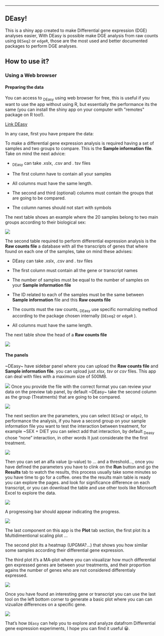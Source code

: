 ------------------------------------------------------------------------

## DEasy!

This is a shiny app created to make Differential gene expression (DGE)
analyses easier, With DEasy is possible make DGE analysis from raw
counts using `DESeq2` or `edgeR`, those are the most used and better
documented packages to perform DGE analyses.

## How to use it?


### Using a Web browser

#### Preparing the data

You can access to <sub>DEasy</sub> using web browser for free, this is
useful if you want to use the app without using R, but essentially the
performance its the same (you can install the shiny app on your computer with "remotes" package on R too!). 

[Link DEasy](https://diegoapps.shinyapps.io/DEasy/)

In any case, first you have prepare the data:

To make a differential gene expression analysis is required having a set
of samples and two groups to compare. This is the **Sample information
file**. Take on mind the next advice:

- <sub>DEasy</sub> can take .xslx, .csv and . tsv files

<!-- -->

- The first column have to contain all your samples

- All columns must have the same length.

- The second and third (optional) columns must contain the groups that
  are going to be compared.

- The column names should not start with symbols

The next table shows an example where the 20 samples belong to two main
groups according to their biological sex:

![](images/samples_01.JPG)

The second table required to perform differential expression analysis is
the **Raw counts file** a database with all the transcripts of genes
that where found on each one of the samples, take on mind these advises:

- DEasy can take .xslx, .csv and . tsv files

- The first column must contain all the gene or transcript names

- The number of samples must be equal to the number of samples on your
  **Sample information file**

- The ID related to each of the samples must be the same between
  **Sample information** file and this **Raw counts file**

- The counts must the raw counts, <sub>DEasy</sub> use specific
  normalizing method according to the package chosen internally
  (`DEseq2` or `edgeR` ).

- All columns must have the same length.

The next table show the head of a **Raw counts file**

![](images/Counts_01.JPG)

#### The panels

\~DEasy\~ have sidebar panel where you can upload the **Raw counts
file** and **Sample information file**. you can upload just *xlsx, tsv*
or *csv* files. This app can deal with files with a maximum size of
500MB.

![](images/app_01.png) Once you provide the file with the correct format
you can review your data on the preview tab panel, by default \~DEasy\~
take the second column as the group (Treatments) that are going to be
compared.

![](images/app_02.png)

The next section are the parameters, you can select `DESeq2` or `edge2`,
to performance the analysis, if you have a second group on your sample
information file you want to test the interaction between treatment, for
example \~SEX + DIET you can select add that interaction, by default
<sub>Deasy</sub> chose “none” interaction, in other words It just
considerate the the first treatment.


![](images/app_03.png)

Then you can set an alfa value (p-value) to … and a threshold…, once you
have defined the parameters you have to clink on the **Run** button and
go the **Results** tab to watch the results, this process usually take
some minutes so you have time to go for a coffee. ones the the results
main table is ready you can explore the pages. and look for significance
difference on each transcript, or you can download the table and use
other tools like Microsoft Excel to explore the data.

![](images/app_04.png)

A progressing bar should appear indicating the progress.

![](images/app_5.png)

The last component on this app is the **Plot** tab section, the first
plot its a Multidimentional scaling plot …

The second plot its a heatmap (UPGMA?…) that shows you how similar some
samples according their differential gene expression.

The third plot it’s a MA-plot where you can visualizar how much
differential gen expressed genes are between your treatments, and their
proportion agains the number of genes who are not considered
differentialy expressed.

![](images/app_06.png)

Once you have found an interesting gene or transcript you can use the
last tool on the left bottom corner to generate a basic plot where you
can can vizualize differences on a specific gene.

![](images/app_07.png)

That’s how `DEasy` can help you to explore and analyze datafrom
Differential gene expression experiments, I hope you can find it useful
😀.
